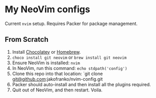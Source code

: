 # My NeoVim configs

Current `nvim` setup. Requires Packer for package management.

## From Scratch


1. Install [Chocolatey](https://chocolatey.org/install) or [Homebrew](https://brew.sh/).
2. `choco install git neovim` or `brew install git neovim`
3. Ensure NeoVim is installed: `nvim`
4. In NeoVim, run this command: `echo stdpath('config')`
5. Clone this repo into that location: `git clone git@github.com:jakofranko/nvim-config.git <path found in previous command>
6. Packer should auto-install and then install all the plugins required.
7. Quit out of NeoVim, and then restart. Voila.
